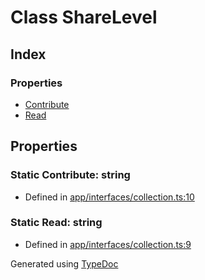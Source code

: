 # Class ShareLevel


## Index

### Properties
* [Contribute](_app_interfaces_collection_.sharelevel.md#contribute)
* [Read](_app_interfaces_collection_.sharelevel.md#read)

## Properties

### Static Contribute: string

* Defined in [app/interfaces/collection.ts:10](https://github.com/ibm-xforce/xfe-node/blob/master/app/interfaces/collection.ts#L10)


### Static Read: string

* Defined in [app/interfaces/collection.ts:9](https://github.com/ibm-xforce/xfe-node/blob/master/app/interfaces/collection.ts#L9)



Generated using [TypeDoc](http://typedoc.io)
